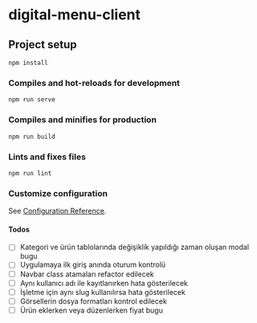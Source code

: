 # digital-menu-client

## Project setup

```
npm install
```

### Compiles and hot-reloads for development

```
npm run serve
```

### Compiles and minifies for production

```
npm run build
```

### Lints and fixes files

```
npm run lint
```

### Customize configuration

See [Configuration Reference](https://cli.vuejs.org/config/).

#### Todos

- [ ] Kategori ve ürün tablolarında değişiklik yapıldığı zaman oluşan modal bugu
- [ ] Uygulamaya ilk giriş anında oturum kontrolü
- [ ] Navbar class atamaları refactor edilecek
- [ ] Aynı kullanıcı adı ile kayıtlanırken hata gösterilecek
- [ ] İşletme için aynı slug kullanılırsa hata gösterilecek
- [ ] Görsellerin dosya formatları kontrol edilecek
- [ ] Ürün eklerken veya düzenlerken fiyat bugu

